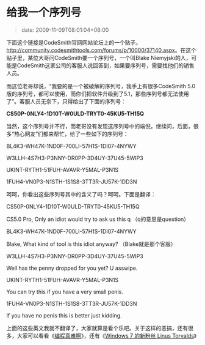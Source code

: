 # 给我一个序列号
>date: 2009-11-09T08:01:04+08:00


下面这个链接是CodeSmith官网网站论坛上的一个贴子。<http://community.codesmithtools.com/forums/p/10000/37140.aspx>。在这个贴子里，某位大哥问CodeSmith要一个序列号，一个叫Blake Niemyjski的人，可能是CodeSmith这家公司的客服人说回答到，如果要序列号，需要找他们的销售人员。


而这位老哥却说，“我要的是一个被破解的序列号，我手上有很多CodeSmith 5.0版的序列号，都可以使用，而你们把软件升级到了5.1，那些序列号都无法使用了”。客服人员无奈下，只得给出了下面的序列号：


**CS50P-0NLY4-1D10T-W0ULD-TRYT0-45KU5-TH15Q**


当然，这个序列号并不行，而老哥没有发现这序列号中的端倪，继续问，后面，很多“热心网友”们都来帮忙，给了一些如下的序列号：


BL4K3-WH47K-1ND0F-700LI-57H1S-1DI07-4NYWY  

W3LLH-4S7H3-P3NNY-DR0PP-3D4UY-37U45-5WIP3  

UKINT-RYTH1-51FUH-AVAVR-Y5MAL-P3N1S  

1FUH4-VN0P3-N1STH-1S1S8-3TT3R-JU57K-1DD3N


呵呵，你看出这些序列号其中的含义了吗？呵呵。下面是翻译：



CS50P-0NLY4-1D10T-W0ULD-TRYT0-45KU5-TH15Q  

CS5.0 Pro, Only an idiot would try to ask us this q （q的意思是question）


BL4K3-WH47K-1ND0F-700LI-57H1S-1DI07-4NYWY  

Blake, What kind of tool is this idiot anyway? （Blake就是那个客服）


W3LLH-4S7H3-P3NNY-DR0PP-3D4UY-37U45-5WIP3  

Well has the penny dropped for you yet? U asswipe.


UKINT-RYTH1-51FUH-AVAVR-Y5MAL-P3N1S  

You can try this if you have a very small penis.


1FUH4-VN0P3-N1STH-1S1S8-3TT3R-JU57K-1DD3N  

If you have no penis this is better just kidding.


上面的这些英文我就不翻译了，大家就算是看个乐吧。关于这样的恶搞，还有很多，大家可以看看《[编程真难啊](/2009/%E7%BC%96%E7%A8%8B%E7%9C%9F%E9%9A%BE%E5%95%8A.md "编程真难啊 - 3,812 次浏览")》，还有《[Windows 7 的新粉丝 Linus Torvalds](/2009/Windows%207%20%E7%9A%84%E6%96%B0%E7%B2%89%E4%B8%9D%20Linus%20Torvalds.md)》


